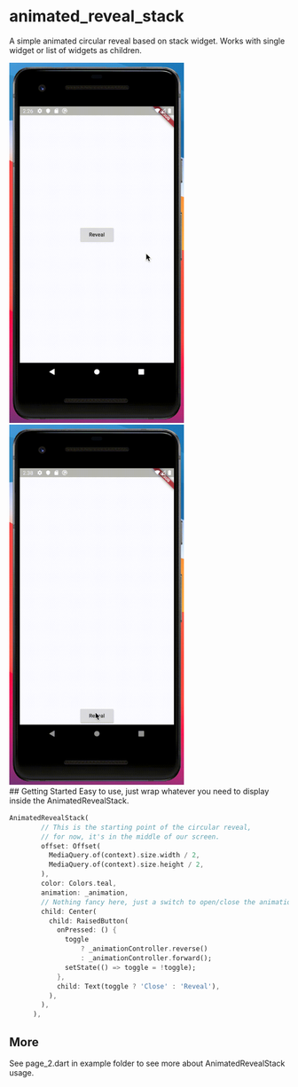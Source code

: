 # animated_reveal_stack

A simple animated circular reveal based on stack widget. Works with single widget or list of widgets as children.

<div class="display:inline-block">
        <img src="1.gif" class="display:inline-block" height="650"/>
        <img src="2.gif" class="display:inline-block" height="650"/>
</div>
## Getting Started
Easy to use, just wrap whatever you need to display inside the AnimatedRevealStack.

```dart
AnimatedRevealStack(
        // This is the starting point of the circular reveal,
        // for now, it's in the middle of our screen.
        offset: Offset(
          MediaQuery.of(context).size.width / 2,
          MediaQuery.of(context).size.height / 2,
        ),
        color: Colors.teal,
        animation: _animation,
        // Nothing fancy here, just a switch to open/close the animation.
        child: Center(
          child: RaisedButton(
            onPressed: () {
              toggle
                  ? _animationController.reverse()
                  : _animationController.forward();
              setState(() => toggle = !toggle);
            },
            child: Text(toggle ? 'Close' : 'Reveal'),
          ),
        ),
      ),
```
## More
See page_2.dart in example folder to see more about AnimatedRevealStack usage.
